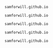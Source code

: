 
```
samforwill.github.io

```
```
samforwill.github.io

```
```
samforwill.github.io

```
```
samforwill.github.io

```
```
samforwill.github.io

```